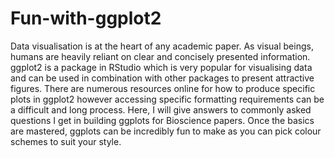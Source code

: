 # Fun-with-ggplot2

Data visualisation is at the heart of any academic paper. As visual beings, humans are heavily reliant on clear and concisely presented information. ggplot2 is a package in RStudio which is very popular for visualising data and can be used in combination with other packages to present attractive figures. There are numerous resources online for how to produce specific plots in ggplot2 however accessing specific formatting requirements can be a difficult and long process. Here, I will give answers to commonly asked questions I get in building ggplots for Bioscience papers. Once the basics are mastered, ggplots can be incredibly fun to make as you can pick colour schemes to suit your style.

